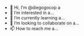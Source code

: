 - 👋 Hi, I’m @diegogocop a
- 👀 I’m interested in a...
- 🌱 I’m currently learning a...
- 💞️ I’m looking to collaborate on a...
- 📫 How to reach me a...

<!---
diegogocop/diegogocop is a ✨ special ✨ repository because its `README.md` (this file) appears on your GitHub profile.
You can click the Preview link to take a look at your changes.
--->
